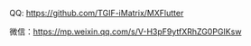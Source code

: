 QQ: https://github.com/TGIF-iMatrix/MXFlutter

微信：https://mp.weixin.qq.com/s/V-H3pF9ytfXRhZG0PGIKsw

